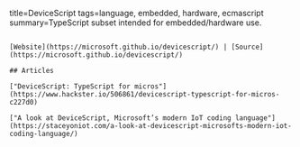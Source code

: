 title=DeviceScript
tags=language, embedded, hardware, ecmascript
summary=TypeScript subset intended for embedded/hardware use.
~~~~~~

[Website](https://microsoft.github.io/devicescript/) | [Source](https://microsoft.github.io/devicescript/)

## Articles

["DeviceScript: TypeScript for micros"](https://www.hackster.io/506861/devicescript-typescript-for-micros-c227d0)

["A look at DeviceScript, Microsoft’s modern IoT coding language"](https://staceyoniot.com/a-look-at-devicescript-microsofts-modern-iot-coding-language/)

